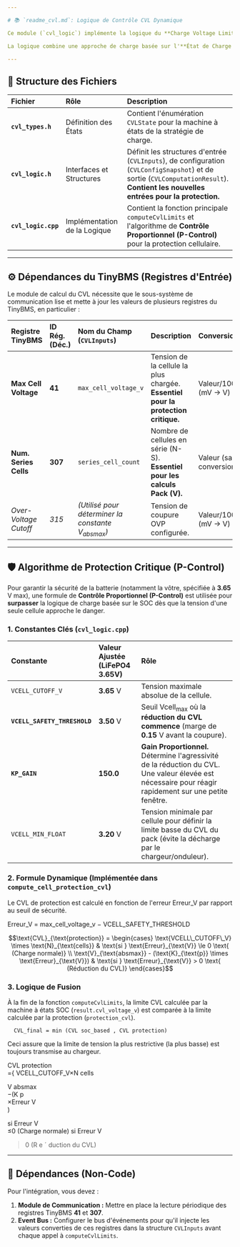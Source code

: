 ```yaml
---

# 📚 `readme_cvl.md`: Logique de Contrôle CVL Dynamique

Ce module (`cvl_logic`) implémente la logique du **Charge Voltage Limit (CVL)** et du **Charge Current Limit (CCL)** pour le système BMS, en particulier pour communiquer avec les équipements Victron via CAN-bus (ou un protocole similaire).

La logique combine une approche de charge basée sur l'**État de Charge (SOC)** et une approche de **protection critique** basée sur la tension maximale des cellules ($\text{Vcell}_{\text{max}}$).

---
```


## 📂 Structure des Fichiers

| Fichier | Rôle | Description |
| :--- | :--- | :--- |
| **`cvl_types.h`** | Définition des États | Contient l'énumération `CVLState` pour la machine à états de la stratégie de charge. |
| **`cvl_logic.h`** | Interfaces et Structures | Définit les structures d'entrée (`CVLInputs`), de configuration (`CVLConfigSnapshot`) et de sortie (`CVLComputationResult`). **Contient les nouvelles entrées pour la protection.** |
| **`cvl_logic.cpp`** | Implémentation de la Logique | Contient la fonction principale `computeCvlLimits` et l'algorithme de **Contrôle Proportionnel (P-Control)** pour la protection cellulaire. |

---

## ⚙️ Dépendances du TinyBMS (Registres d'Entrée)

Le module de calcul du CVL nécessite que le sous-système de communication lise et mette à jour les valeurs de plusieurs registres du TinyBMS, en particulier :

| Registre TinyBMS | ID Rég. (Déc.) | Nom du Champ (`CVLInputs`) | Description | Conversion |
| :--- | :--- | :--- | :--- | :--- |
| **Max Cell Voltage** | **41** | `max_cell_voltage_v` | Tension de la cellule la plus chargée. **Essentiel pour la protection critique.** | $\text{Valeur} / 1000.0$ (mV $\rightarrow$ V) |
| **Num. Series Cells** | **307** | `series_cell_count` | Nombre de cellules en série (N-S). **Essentiel pour les calculs Pack (V).** | $\text{Valeur}$ (sans conversion) |
| *Over-Voltage Cutoff* | *315* | *(Utilisé pour déterminer la constante $\text{V}_{\text{absmax}}$)* | Tension de coupure OVP configurée. | $\text{Valeur} / 1000.0$ (mV $\rightarrow$ V) |

---

## 🛡️ Algorithme de Protection Critique (P-Control)

Pour garantir la sécurité de la batterie (notamment la vôtre, spécifiée à $\mathbf{3.65 \text{ V}}$ max), une formule de **Contrôle Proportionnel (P-Control)** est utilisée pour **surpasser** la logique de charge basée sur le SOC dès que la tension d'une seule cellule approche le danger.

### 1. Constantes Clés (`cvl_logic.cpp`)

| Constante | Valeur Ajustée (LiFePO4 3.65V) | Rôle |
| :--- | :--- | :--- |
| `VCELL_CUTOFF_V` | $\mathbf{3.65 \text{ V}}$ | Tension maximale absolue de la cellule. |
| **`VCELL_SAFETY_THRESHOLD`** | $\mathbf{3.50 \text{ V}}$ | Seuil $\text{Vcell}_{\text{max}}$ où la **réduction du CVL commence** (marge de $\mathbf{0.15 \text{ V}}$ avant la coupure). |
| **`KP_GAIN`** | $\mathbf{150.0}$ | **Gain Proportionnel.** Détermine l'agressivité de la réduction du CVL. Une valeur élevée est nécessaire pour réagir rapidement sur une petite fenêtre. |
| `VCELL_MIN_FLOAT` | $\mathbf{3.20 \text{ V}}$ | Tension minimale par cellule pour définir la limite basse du CVL du pack (évite la décharge par le chargeur/onduleur). |

### 2. Formule Dynamique (Implémentée dans `compute_cell_protection_cvl`)

Le CVL de protection est calculé en fonction de l'erreur Erreur_V par rapport au seuil de sécurité.

Erreur_V = max_cell_voltage_v − VCELL_SAFETY_THRESHOLD

$$\text{CVL}_{\text{protection}} = \begin{cases} \text{VCELL\_CUTOFF\_V} \times \text{N}_{\text{cells}} & \text{si } \text{Erreur}_{\text{V}} \le 0 \text{ (Charge normale)} \\ \text{V}_{\text{absmax}} - (\text{K}_{\text{p}} \times \text{Erreur}_{\text{V}}) & \text{si } \text{Erreur}_{\text{V}} > 0 \text{ (Réduction du CVL)} \end{cases}$$

### 3. Logique de Fusion

À la fin de la fonction `computeCvlLimits`, la limite CVL calculée par la machine à états SOC (`result.cvl_voltage_v`) est comparée à la limite calculée par la protection (`protection_cvl`).

      CVL_final = min (CVL soc_based , CVL protection)

Ceci assure que la limite de tension la plus restrictive (la plus basse) est toujours transmise au chargeur.

CVL 
protection
​	
 ={ 
VCELL_CUTOFF_V×N 
cells
​	
 
V 
absmax
​	
 −(K 
p
​	
 ×Erreur 
V
​	
 )
​	
  
si Erreur 
V
​	
 ≤0 (Charge normale)
si Erreur 
V
​	
 >0 (R 
e
ˊ
 duction du CVL)
​

---

## 🔌 Dépendances (Non-Code)

Pour l'intégration, vous devez :

1.  **Module de Communication :** Mettre en place la lecture périodique des registres TinyBMS **41** et **307**.
2.  **Event Bus :** Configurer le bus d'événements pour qu'il injecte les valeurs converties de ces registres dans la structure `CVLInputs` avant chaque appel à `computeCvlLimits`.
